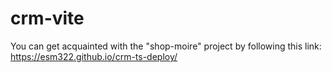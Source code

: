 # crm-vite

You can get acquainted with the "shop-moire" project by following this link: https://esm322.github.io/crm-ts-deploy/
